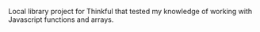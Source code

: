 Local library project for Thinkful that tested my knowledge of working with Javascript functions and arrays.
